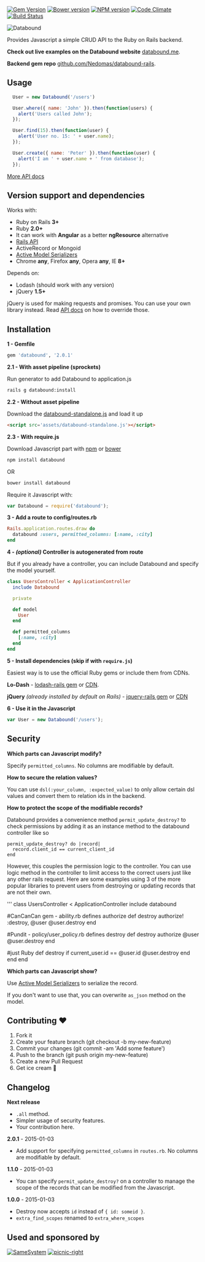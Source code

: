 [![Gem Version](https://badge.fury.io/rb/databound.svg)](http://badge.fury.io/rb/databound)
[![Bower version](https://badge.fury.io/bo/databound.svg)](http://badge.fury.io/bo/databound)
[![NPM version](https://badge.fury.io/js/databound.svg)](http://badge.fury.io/js/databound)
[![Code Climate](https://codeclimate.com/github/Nedomas/databound/badges/gpa.svg)](https://codeclimate.com/github/Nedomas/databound)
[![Build Status](https://travis-ci.org/Nedomas/databound.svg)](https://travis-ci.org/Nedomas/databound)

![Databound](https://cloud.githubusercontent.com/assets/1877286/4743542/df89dcec-5a28-11e4-9114-6f383fe269cb.png)

Provides Javascript a simple CRUD API to the Ruby on Rails backend.

**Check out live examples on the Databound website** [databound.me](http://databound.me).

**Backend gem repo** [github.com/Nedomas/databound-rails](http://github.com/Nedomas/databound-rails).

## Usage

```js
  User = new Databound('/users')

  User.where({ name: 'John' }).then(function(users) {
    alert('Users called John');
  });

  User.find(15).then(function(user) {
    alert('User no. 15: ' + user.name);
  });

  User.create({ name: 'Peter' }).then(function(user) {
    alert('I am ' + user.name + ' from database');
  });
```

[More API docs](http://nedomas.github.io/databound/src/databound.html)

## Version support and dependencies

Works with:
- Ruby on Rails **3+**
- Ruby **2.0+**
- It can work with **Angular** as a better **ngResource** alternative
- [Rails API](https://github.com/rails-api/rails-api)
- ActiveRecord or Mongoid
- [Active Model Serializers](https://github.com/rails-api/active_model_serializers)
- Chrome **any**, Firefox **any**, Opera **any**, IE **8+**

Depends on:
- Lodash (should work with any version)
- jQuery **1.5+**

jQuery is used for making requests and promises. 
You can use your own library instead. Read [API docs](http://nedomas.github.io/databound/src/databound.html) on how to override those.

## Installation

**1 - Gemfile**
```ruby
gem 'databound', '2.0.1'
```

**2.1 - With asset pipeline (sprockets)**

Run generator to add Databound to application.js
```sh
rails g databound:install
```

**2.2 - Without asset pipeline**

Download the [databound-standalone.js](https://raw.githubusercontent.com/Nedomas/databound/master/dist/databound-standalone.js) and load it up
```html
<script src='assets/databound-standalone.js'></script>
```

**2.3 - With require.js**

Download Javascript part with [npm](http://npmjs.com) or [bower](bower.io)

```sh
npm install databound
```

OR

```sh
bower install databound
```

Require it Javascript with:
```javascript
var Databound = require('databound');
```

**3 - Add a route to config/routes.rb**
```ruby
Rails.application.routes.draw do
  databound :users, permitted_columns: [:name, :city]
end
```

**4 - *(optional)* Controller is autogenerated from route**

But if you already have a controller, you can include Databound and specify the model yourself.
```ruby
class UsersController < ApplicationController
  include Databound

  private

  def model
    User
  end

  def permitted_columns
    [:name, :city]
  end
end
```

**5 - Install dependencies (skip if with ``require.js``)**

Easiest way is to use the official Ruby gems or include them from CDNs.

**Lo-Dash** - [lodash-rails gem](https://github.com/rh/lodash-rails) or [CDN](http://cdnjs.com/libraries/lodash.js).

**jQuery** *(already installed by default on Rails)* - [jquery-rails gem](https://github.com/rails/jquery-rails) or [CDN](https://code.jquery.com)

**6 - Use it in the Javascript**
```javascript
var User = new Databound('/users');
```

## Security

**Which parts can Javascript modify?**

Specify ``permitted_columns``. No columns are modifiable by default.

**How to secure the relation values?**

You can use ``dsl(:your_column, :expected_value)`` to only allow certain dsl values and convert them to relation ids in the backend.

**How to protect the scope of the modifiable records?**

Databound provides a convenience method ``permit_update_destroy?`` to check permissions by adding it as an instance method to the databound controller like so

    permit_update_destroy? do |record|
      record.client_id == current_client_id
    end

However, this couples the permission logic to the controller.  You can use logic method in the controller to limit access to the correct users just like any other rails request.  Here are some examples using 3 of the more popular libraries to prevent users from destroying or updating records that are not their own.

'''
class UsersController < ApplicationController
  include databound

  #CanCanCan gem - ability.rb defines authorize
  def destroy
    authorize! :destroy, @user
    @user.destroy
  end

  #Pundit - policy/user_policy.rb defines destroy
  def destroy
    authorize @user
    @user.destroy
  end

  #just Ruby
  def destroy
    if current_user.id == @user.id
      @user.destroy
    end
  end
end



**Which parts can Javascript show?**

Use [Active Model Serializers](https://github.com/rails-api/active_model_serializers) to serialize the record.

If you don't want to use that, you can overwrite ``as_json`` method on the model.

## Contributing :heart:

1. Fork it
2. Create your feature branch (git checkout -b my-new-feature)
3. Commit your changes (git commit -am 'Add some feature')
4. Push to the branch (git push origin my-new-feature)
5. Create a new Pull Request
6. Get ice cream :ice_cream:

## Changelog

**Next release**

* ``.all`` method.
* Simpler usage of security features.
* Your contribution here.

**2.0.1** - 2015-01-03

* Add support for specifying ``permitted_columns`` in ``routes.rb``. No columns are modifiable by default.

**1.1.0** - 2015-01-03

* You can specify ``permit_update_destroy?`` on a controller to manage the scope of the records that can be modified from the Javascript.

**1.0.0** - 2015-01-03

* Destroy now accepts ``id`` instead of ``{ id: someid }``.
* ``extra_find_scopes`` renamed to ``extra_where_scopes``

## Used and sponsored by

[![SameSystem](https://cloud.githubusercontent.com/assets/1877286/5602104/d8e44986-933f-11e4-8e64-b0c8e83a94d1.jpg)](http://samesystem.com) [![picnic-right](https://cloud.githubusercontent.com/assets/1877286/5602105/dab01272-933f-11e4-9aab-624ba81825d9.png)](http://spacepicnic.net)

